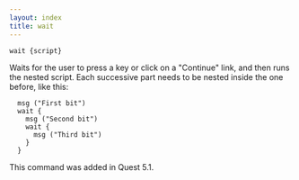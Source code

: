 ```yaml
---
layout: index
title: wait
---
```


    wait {script}

Waits for the user to press a key or click on a "Continue" link, and then runs the nested script. Each successive part needs to be nested inside the one before, like this:

      msg ("First bit")
      wait {
        msg ("Second bit")
        wait {
          msg ("Third bit")
        }
      }

This command was added in Quest 5.1.
